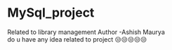 # MySql_project
Related to library management 
Author -Ashish Maurya <br>  do u have any idea related to project
😒😒😒😒😒
